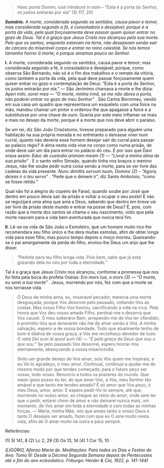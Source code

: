 > *Haec porta Domini, iusti intrabunt in eam* – “Esta é a porta do Senhor, os justos entrarão por ela” (Sl 117, 20)

***Sumário.** A morte, considerada segundo os sentidos, causa pavor e temor, mas considerada segundo a fé, é consoladora e desejável; porque é a porta da vida, pela qual forçosamente deve passar quem quiser entrar no gozo de Deus. Tal é a graça que Jesus Cristo nos alcançou pela sua morte. Pelo que os santos, enquanto estavam na terra, não desejavam senão sair do cárcere do miserável corpo e entrar no reino celestial. Se nós temos tamanho horror à morte, é porque amamos pouco ao Senhor.*

**I.** A morte, considerada segundo os sentidos, causa pavor e temor; mas considerada segundo a fé, é consoladora e desejável; porque, como observa São Bernardo, não só é o fim dos trabalhos e o remate da vitória, como também a porta da vida, pela qual deve passar forçosamente quem quiser entrar no gozo e contemplação de Deus: “Esta é a porta do Senhor, os justos entrarão por ela.” — São Jerônimo chamava a morte e lhe dizia: *Aperi mihi, soror mea — “Ó morte, minha irmã, se me não abres a porta, não poderei entrar no gozo de meu Senhor”* . São Carlos Borromeu, vendo em sua casa um quadro que representava um esqueleto com uma foice na mão, mandou chamar um pintor e ordenou-lhe que apagasse a foice e a substituísse por uma chave de ouro. Queria por este meio inflamar-se mais e mais no desejo da morte, porque é a morte que nos deve abrir o paraíso.

Se um rei, diz São João Crisóstomo, tivesse preparado para alguém uma habitação na sua própria morada e no entretanto o deixasse viver num curral, quanto não deveria esse homem desejar sair do curral para passar ao palácio régio? A alma nesta vida vive no corpo como numa prisão, de onde deve sair um dia para entrar no palácio do céu. É por isso que Davi orava assim: *Educ de custodia animam meam (1) — “Livrai a minha alma de sua prisão”* . E o santo velho Simeão, quando tinha nos braços o menino Jesus, não lhe soube pedir outra coisa senão a morte, para se ver livre das cadeias da vida presente. *Nunc dimittis servum tuum, Domine (2) – “Agora, deixas ir o teu servo”* . “Pede que o deixem ir”, diz Santo Ambrósio, “como se fosse retido.”

Qual não foi a alegria do copeiro de Faraó, quando soube por José que dentro em pouco devia sair da prisão e voltar a ocupar o seu posto! E não se regozijará uma alma que ama a Deus, sabendo que dentro em breve vai ser livre da prisão deste mundo e entrar na posse de Deus? É, pois, com razão que a morte dos santos se chama o seu nascimento; visto que pela morte nascem para a vida bem aventurada que nunca terá fim.

**II.** Lê-se na vida de São João o Esmoleiro, que um homem muito rico lhe recomendara seu filho único e lhe dera muitas esmolas, afim de obter longa vida para esse filho; mas pouco tempo depois o moço morreu. Queixando-se o pai amargamente da perda do filho, enviou-lhe Deus um anjo que lhe disse:

> “Pediste para teu filho longa vida. Pois bem, sabe que já está gozando dela no céu por toda a eternidade.”

Tal é a graça que Jesus Cristo nos alcançou, conforme a promessa que nos foi feita pela boca do profeta Oséias: *Ero mors tua, o mors (3) — “Ó morte, eu serei a tua morte”* . Jesus, morrendo por nós, fez com que a morte se nos tornasse vida.

> Ó Deus de minha alma, eu, miserável pecador, merecia uma morte desgraçada, porque Vos desonrei pelo passado, voltando-Vos as costas. Mas vosso Filho Vos honrou, sacrificando a vida na cruz. Pela honra que Vos deu vosso amado Filho, perdoai-me a desonra que Vos causei. Ó meu soberano Bem, arrependo-me de Vos ter ofendido; e prometo-Vos que doravante não hei de amar senão a Vós. A minha salvação, espero-a de vossa bondade. Tudo que atualmente tenho de bom é dádiva de vossa graça; a Vós me reconheço devedor de tudo: G *ratia Dei sum id quod sum (4) — “É pela graça de Deus que sou o que sou.”* Se pelo passado Vos desonrei, espero honrar-Vos eternamente, abençoando a vossa misericórdia.
>
> Sinto um grande desejo de Vos amar; sois Vós quem me inspirais, e eu Vô-lo agradeço, ó meu amor. Continuai, continuai a ajudar-me do mesmo modo por que tendes começado; para o futuro peço ser vosso, todo vosso. Renuncio a todos os prazeres do mundo. Que maior gozo posso eu ter, do que amar-Vos, a Vós, meu Senhor tão amável e que tanto me tendes amado? É só amor que Vos peço, ó meu Deus, amor, amor. E espero pedir-Vo-lo sempre, até que, morrendo no vosso amor, eu chegue ao reino do amor, onde sem ter que o pedir, estarei cheio de amor e não deixarei nunca mais, um momento, de Vos amar em toda a eternidade e com todas as minhas forças. — Maria, minha Mãe, vós que amais tanto o vosso Deus e tanto O desejais ver amado, fazei com que eu O ame muito nesta vida, afim de O amar muito na outra e para sempre.

Referências:

\(1\) Sl 141, 8 (2) Lc 2, 29 (3) Os 13, 14 (4) 1 Cor 15, 10

*(LIGÓRIO, Afonso Maria de. Meditações: Para todos os Dias e Festas do Ano: Tomo III: Desde a Décima Segunda Semana depois de Pentecostes até o fim do ano eclesiástico. Friburgo: Herder & Cia, 1922, p. 141-144)*
